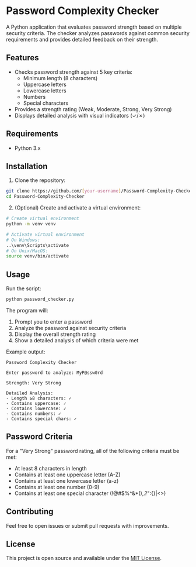# Password Complexity Checker

A Python application that evaluates password strength based on multiple security criteria. The checker analyzes passwords against common security requirements and provides detailed feedback on their strength.

## Features

- Checks password strength against 5 key criteria:
  - Minimum length (8 characters)
  - Uppercase letters
  - Lowercase letters
  - Numbers
  - Special characters
- Provides a strength rating (Weak, Moderate, Strong, Very Strong)
- Displays detailed analysis with visual indicators (✓/✗)

## Requirements

- Python 3.x

## Installation

1. Clone the repository:
```bash
git clone https://github.com/[your-username]/Password-Complexity-Checker.git
cd Password-Complexity-Checker
```

2. (Optional) Create and activate a virtual environment:
```bash
# Create virtual environment
python -m venv venv

# Activate virtual environment
# On Windows:
..\venv\Scripts\activate
# On Unix/MacOS:
source venv/bin/activate
```

## Usage

Run the script:
```bash
python password_checker.py
```

The program will:
1. Prompt you to enter a password
2. Analyze the password against security criteria
3. Display the overall strength rating
4. Show a detailed analysis of which criteria were met

Example output:
```
Password Complexity Checker

Enter password to analyze: MyP@ssw0rd

Strength: Very Strong

Detailed Analysis:
- Length ≥8 characters: ✓
- Contains uppercase: ✓
- Contains lowercase: ✓
- Contains numbers: ✓
- Contains special chars: ✓
```

## Password Criteria

For a "Very Strong" password rating, all of the following criteria must be met:
- At least 8 characters in length
- Contains at least one uppercase letter (A-Z)
- Contains at least one lowercase letter (a-z)
- Contains at least one number (0-9)
- Contains at least one special character (!@#$%^&*(),.?":{}|<>)

## Contributing

Feel free to open issues or submit pull requests with improvements.

## License

This project is open source and available under the [MIT License](LICENSE).